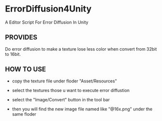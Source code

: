 # ErrorDiffusion4Unity
A Editor Script For Error Diffusion In Unity
## PROVIDES

Do error diffusion to make a texture lose less color when convert from 32bit to 16bit.

## HOW TO USE

* copy the texture file under floder "Asset/Resources"

* select the textures those u want to execute error diffustion

* select the "Image/Convert" button in the tool bar

* then you will find the new image file named like "@16x.png" under the same floder
